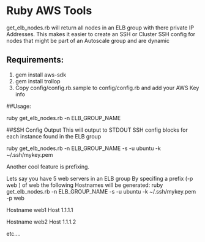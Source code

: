 # Ruby AWS Tools

get_elb_nodes.rb will return all nodes in an ELB group with there private IP Addresses.  This makes it easier to create an SSH or Cluster SSH config for nodes that might be part of an Autoscale group and are dynamic


## Requirements:
1. gem install aws-sdk
2. gem install trollop
3. Copy config/config.rb.sample to config/config.rb and add your AWS Key info

##Usage:

ruby get_elb_nodes.rb -n ELB_GROUP_NAME

##SSH Config Output
This will output to STDOUT SSH config blocks for each instance found in the ELB group

ruby get_elb_nodes.rb -n ELB_GROUP_NAME -s -u ubuntu -k ~/.ssh/mykey.pem

Another cool feature is prefixing.

Lets say you have 5 web servers in an ELB group
By specifing a prefix (-p web ) of web the following Hostnames will be generated:
ruby get_elb_nodes.rb -n ELB_GROUP_NAME -s -u ubuntu -k ~/.ssh/mykey.pem -p web

Hostname web1
Host 1.1.1.1

Hostname web2
Host 1.1.1.2

etc....
